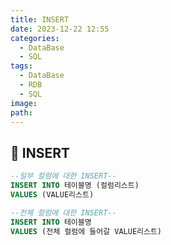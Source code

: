 ```yaml
---
title: INSERT
date: 2023-12-22 12:55
categories:
  - DataBase
  - SQL
tags:
  - DataBase
  - RDB
  - SQL
image: 
path:
---
```


## 🌈 INSERT

```sql
--일부 컬럼에 대한 INSERT--
INSERT INTO 테이블명 (컬럼리스트)
VALUES (VALUE리스트)

--전체 컬럼에 대한 INSERT--
INSERT INTO 테이블명
VALUES (전체 컬럼에 들어갈 VALUE리스트)
```